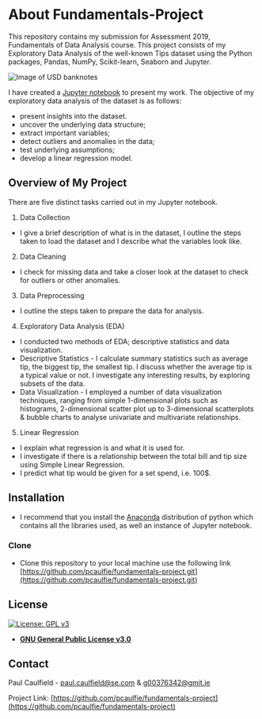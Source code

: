 # About Fundamentals-Project

This repository contains my submission for Assessment 2019, Fundamentals of Data Analysis course. This project consists of my Exploratory Data Analysis of the well-known Tips dataset using the Python packages, Pandas, NumPy, Scikit-learn, Seaborn and Jupyter. 

![Image of USD banknotes](https://upload.wikimedia.org/wikipedia/commons/thumb/0/00/USDnotesNew.png/800px-USDnotesNew.png)

I have created a [Jupyter notebook](https://github.com/pcaulfie/fundamentals-project/blob/master/Fundamentals%20of%20Data%20Analysis.ipynb) to present my work. The objective of my exploratory data analysis of the dataset is as follows:
* present insights into the dataset.
* uncover the underlying data structure;
* extract important variables;
* detect outliers and anomalies in the data;
* test underlying assumptions;
* develop a linear regression model.

## Overview of My Project
There are five distinct tasks carried out in my Jupyter notebook.

1. Data Collection
* I give a brief description of what is in the dataset, I outline the steps taken to load the dataset and I describe what the variables look like.
2. Data Cleaning
* I check for missing data and take a closer look at the dataset to check for outliers or other anomalies.
3. Data Preprocessing
* I outline the steps taken to prepare the data for analysis.
4. Exploratory Data Analysis (EDA)
* I conducted two methods of EDA; descriptive statistics and data visualization. 
* Descriptive Statistics - I calculate summary statistics such as average tip, the biggest tip, the smallest tip. I discuss whether the average tip is a typical value or not. I investigate any interesting results, by exploring subsets of the data.
* Data Visualization - I employed a number of data visualization techniques, ranging from simple 1-dimensional plots such as histograms, 2-dimensional scatter plot up to 3-dimensional scatterplots & bubble charts to analyse univariate and multivariate relationships.
5. Linear Regression
* I explain what regression is and what it is used for. 
* I investigate if there is a relationship between the total bill and tip size using Simple Linear Regression. 
* I predict what tip would be given for a set spend, i.e. 100$.

## Installation

- I recommend that you install the [Anaconda](https://www.anaconda.com/distribution/) distribution of python which contains all the libraries used, as well an instance of Jupyter notebook.

### Clone

- Clone this repository to your local machine use the following link [https://github.com/pcaulfie/fundamentals-project.git](https://github.com/pcaulfie/fundamentals-project.git)

## License

[![License: GPL v3](https://img.shields.io/badge/License-GPLv3-blue.svg)](https://www.gnu.org/licenses/gpl-3.0)
- **[GNU General Public License v3.0](https://www.gnu.org/licenses/gpl-3.0.en.html)**

## Contact

Paul Caulfield -  paul.caulfield@se.com & g00376342@gmit.ie

Project Link: [https://github.com/pcaulfie/fundamentals-project](https://github.com/pcaulfie/fundamentals-project)
